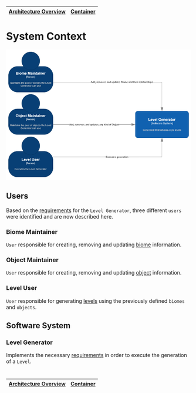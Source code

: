 | [Architecture Overview](README.md) | [Container](container.md) |
| ---------------------------------- | ------------------------- |

# System Context

![System Context](diagrams/imgs/system-context.png)

## Users

Based on the [requirements](../requirements/README.md) for the `Level Generator`, three different `users` were identified and are now described here.

### Biome Maintainer

`User` responsible for creating, removing and updating [biome](../requirements/definitions/biome_definition.md) information.

### Object Maintainer

`User` responsible for creating, removing and updating [object](../requirements/definitions/object_definition.md) information.

### Level User

`User` responsible for generating [levels](../requirements/definitions/level_definition.md) using the previously defined `biomes` and `objects`.

## Software System

### Level Generator

Implements the necessary [requirements](../requirements/README.md) in order to execute the generation of a `Level`.

#

| [Architecture Overview](README.md) | [Container](container.md) |
| ---------------------------------- | ------------------------- |
